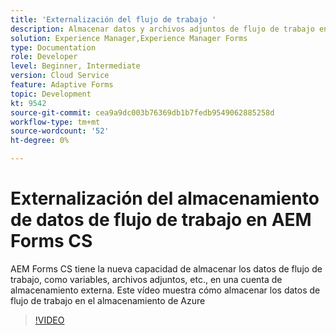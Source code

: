 ```yaml
---
title: 'Externalización del flujo de trabajo '
description: Almacenar datos y archivos adjuntos de flujo de trabajo en almacenamiento de Azure
solution: Experience Manager,Experience Manager Forms
type: Documentation
role: Developer
level: Beginner, Intermediate
version: Cloud Service
feature: Adaptive Forms
topic: Development
kt: 9542
source-git-commit: cea9a9dc003b76369db1b7fedb9549062885258d
workflow-type: tm+mt
source-wordcount: '52'
ht-degree: 0%

---
```


# Externalización del almacenamiento de datos de flujo de trabajo en AEM Forms CS

AEM Forms CS tiene la nueva capacidad de almacenar los datos de flujo de trabajo, como variables, archivos adjuntos, etc., en una cuenta de almacenamiento externa. Este vídeo muestra cómo almacenar los datos de flujo de trabajo en el almacenamiento de Azure

>[!VIDEO](https://video.tv.adobe.com/v/339610?quality=12&learn=on)
